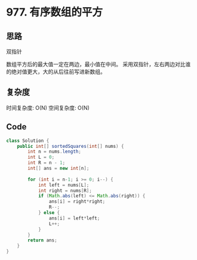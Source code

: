 # 977. 有序数组的平方



## 思路

双指针

数组平方后的最大值一定在两边，最小值在中间。
采用双指针，左右两边对比谁的绝对值更大，大的从后往前写进新数组。

## 复杂度

时间复杂度: O(N)
空间复杂度: O(N)



## Code

```java
class Solution {
    public int[] sortedSquares(int[] nums) {
        int n = nums.length;
        int L = 0;
        int R = n - 1;
        int[] ans = new int[n];
        
        for (int i = n-1; i >= 0; i--) {
            int left = nums[L];
            int right = nums[R];
            if (Math.abs(left) <= Math.abs(right)) {
                ans[i] = right*right;
                R--;
            } else {
                ans[i] = left*left;
                L++;
            }
        }
        return ans;
    }
}
```

